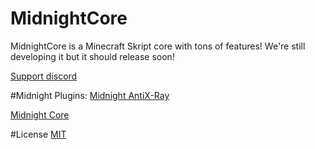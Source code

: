 # MidnightCore

MidnightCore is a Minecraft Skript core with tons of features! We're still developing it but it should release soon!

[Support discord](https://discord.gg/fnNCXaQd3s)


#Midnight Plugins:
[Midnight AntiX-Ray](https://www.spigotmc.org/resources/midnight-anti-xray.99767/)

[Midnight Core](https://www.spigotmc.org/resources/midnight-core-skript.99954/)

#License
[MIT](https://opensource.org/licenses/MIT)
